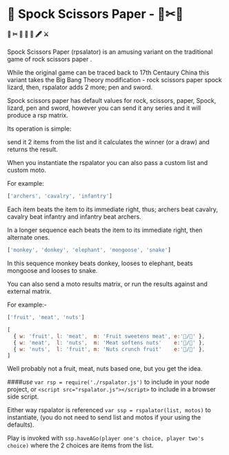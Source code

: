 # 🎲 Spock Scissors Paper - 🖖✂🧻

#### 💎 ✂ 🧻 🖖 🦎 🖋 ⚔

Spock Scissors Paper (rpsalator) is an amusing variant on the traditional game of rock scissors paper .

While the original game can be traced back to 17th Centaury China this variant takes
the Big Bang Theory modification - rock scissors paper spock lizard, then, rspalator adds 2 more;
pen and sword.

Spock scissors paper has default values for rock, scissors, paper, Spock, lizard, pen and sword, however you
can send it any series and it will produce a rsp matrix.

Its operation is simple:

send it 2 items from the list and it calculates the winner (or a draw) and returns the result.

When you instantiate the rspalator you can also pass a custom list and custom moto.

For example:

```javascript
['archers', 'cavalry', 'infantry']
```

Each item beats the item to its immediate right, thus; archers beat cavalry, cavalry beat infantry and infantry beat archers.

In a longer sequence each beats the item to its immediate right, then alternate ones.

```javascript
['monkey', 'donkey', 'elephant', 'mongoose', 'snake']
```

In this sequence monkey beats donkey, looses to elephant, beats mongoose and looses to snake.

You can also send a moto results matrix, or run the results against and external matrix.

For example:-

```javascript
['fruit', 'meat', 'nuts']

[
  { w: 'fruit', l: 'meat',  m: 'Fruit sweetens meat', e:'🍌/🥩' },
  { w: 'meat',  l: 'nuts',  m: 'Meat softens nuts'    e:'🥩/🥜' },
  { w: 'nuts',  l: 'fruit', m: 'Nuts crunch fruit'    e:'🥜/🍌' },
]
```
Well probably not a fruit, meat, nuts based one, but you get the idea.

####_use_
 `var rsp = require('./rspalator.js')` to include in your node project, or `<script src="rspalator.js"></script>` to include in a browser side script.

Either way rspalator is referenced `var ssp = rspalator(list, motos)` to instantiate, (you do not need to send list and motos if your using the defaults).

Play is invoked with `ssp.haveAGo(player one's choice, player two's choice)` where the 2 choices are items from the list.
